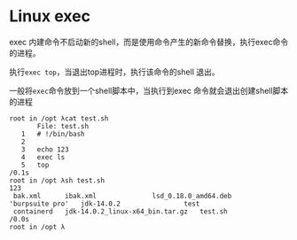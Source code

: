 # Linux exec 

exec 内建命令不启动新的shell，而是使用命令产生的新命令替换，执行exec命令的进程。

执行`exec top`，当退出top进程时，执行该命令的shell 退出。

一般将`exec`命令放到一个shell脚本中，当执行到exec 命令就会退出创建shell脚本的进程

```
root in /opt λcat test.sh
       File: test.sh
   1   # !/bin/bash
   2   
   3   echo 123
   4   exec ls
   5   top                                                                /0.1s
root in /opt λsh test.sh 
123
 bak.xml	  ibak.xml			    lsd_0.18.0_amd64.deb
'burpsuite pro'   jdk-14.0.2			    test
 containerd	  jdk-14.0.2_linux-x64_bin.tar.gz   test.sh               /0.0s
root in /opt λ 


```

